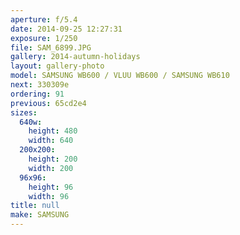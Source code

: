 ```yaml
---
aperture: f/5.4
date: 2014-09-25 12:27:31
exposure: 1/250
file: SAM_6899.JPG
gallery: 2014-autumn-holidays
layout: gallery-photo
model: SAMSUNG WB600 / VLUU WB600 / SAMSUNG WB610
next: 330309e
ordering: 91
previous: 65cd2e4
sizes:
  640w:
    height: 480
    width: 640
  200x200:
    height: 200
    width: 200
  96x96:
    height: 96
    width: 96
title: null
make: SAMSUNG
---
```

